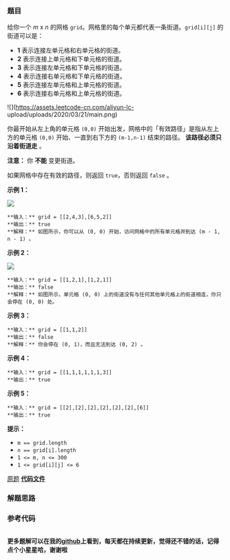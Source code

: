 ### 题目
给你一个 _m_ x _n_ 的网格 `grid`。网格里的每个单元都代表一条街道。`grid[i][j]` 的街道可以是：

  * **1** 表示连接左单元格和右单元格的街道。
  * **2** 表示连接上单元格和下单元格的街道。
  * **3**  表示连接左单元格和下单元格的街道。
  * **4** 表示连接右单元格和下单元格的街道。
  * **5** 表示连接左单元格和上单元格的街道。
  * **6** 表示连接右单元格和上单元格的街道。

![](https://assets.leetcode-cn.com/aliyun-lc-
upload/uploads/2020/03/21/main.png)

你最开始从左上角的单元格 `(0,0)` 开始出发，网格中的「有效路径」是指从左上方的单元格 `(0,0)` 开始、一直到右下方的 `(m-1,n-1)`
结束的路径。 **该路径必须只沿着街道走** 。

**注意：** 你 **不能** 变更街道。

如果网格中存在有效的路径，则返回 `true`，否则返回 `false` 。



**示例 1：**

![](https://assets.leetcode-cn.com/aliyun-lc-upload/uploads/2020/03/21/e1.png)

    
    
    **输入：** grid = [[2,4,3],[6,5,2]]
    **输出：** true
    **解释：** 如图所示，你可以从 (0, 0) 开始，访问网格中的所有单元格并到达 (m - 1, n - 1) 。
    

**示例 2：**

![](https://assets.leetcode-cn.com/aliyun-lc-upload/uploads/2020/03/21/e2.png)

    
    
    **输入：** grid = [[1,2,1],[1,2,1]]
    **输出：** false
    **解释：** 如图所示，单元格 (0, 0) 上的街道没有与任何其他单元格上的街道相连，你只会停在 (0, 0) 处。
    

**示例 3：**

    
    
    **输入：** grid = [[1,1,2]]
    **输出：** false
    **解释：** 你会停在 (0, 1)，而且无法到达 (0, 2) 。
    

**示例 4：**

    
    
    **输入：** grid = [[1,1,1,1,1,1,3]]
    **输出：** true
    

**示例 5：**

    
    
    **输入：** grid = [[2],[2],[2],[2],[2],[2],[6]]
    **输出：** true
    



**提示：**

  * `m == grid.length`
  * `n == grid[i].length`
  * `1 <= m, n <= 300`
  * `1 <= grid[i][j] <= 6`

[原题](https://leetcode-cn.com/problems/check-if-there-is-a-valid-path-in-a-grid/)    **[代码文件]()**


### 解题思路




### 参考代码

```go


```




**更多题解可以在我的[github](https://github.com/LZH139/leetcode_Go)上看到，每天都在持续更新，觉得还不错的话，记得点个小星星哈，谢谢啦**
